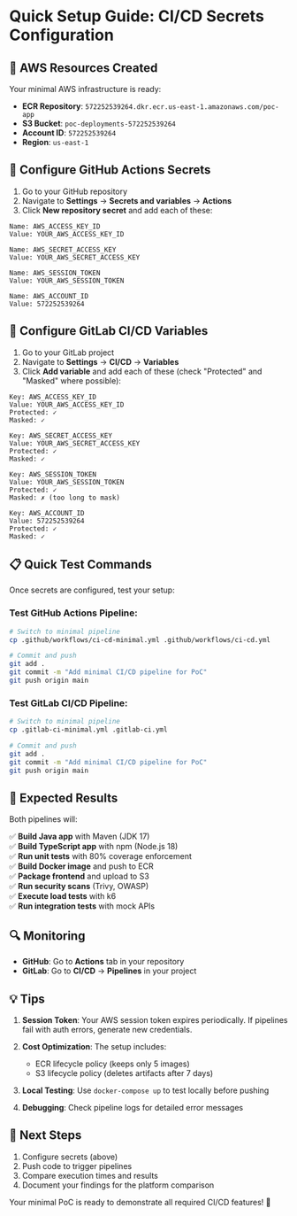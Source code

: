 # Quick Setup Guide: CI/CD Secrets Configuration

## 🚀 AWS Resources Created

Your minimal AWS infrastructure is ready:

- **ECR Repository**: `572252539264.dkr.ecr.us-east-1.amazonaws.com/poc-app`
- **S3 Bucket**: `poc-deployments-572252539264`
- **Account ID**: `572252539264`
- **Region**: `us-east-1`

## 🔑 Configure GitHub Actions Secrets

1. Go to your GitHub repository
2. Navigate to **Settings** → **Secrets and variables** → **Actions**
3. Click **New repository secret** and add each of these:

```
Name: AWS_ACCESS_KEY_ID
Value: YOUR_AWS_ACCESS_KEY_ID

Name: AWS_SECRET_ACCESS_KEY
Value: YOUR_AWS_SECRET_ACCESS_KEY

Name: AWS_SESSION_TOKEN
Value: YOUR_AWS_SESSION_TOKEN

Name: AWS_ACCOUNT_ID
Value: 572252539264
```

## 🔑 Configure GitLab CI/CD Variables

1. Go to your GitLab project
2. Navigate to **Settings** → **CI/CD** → **Variables**
3. Click **Add variable** and add each of these (check "Protected" and "Masked" where possible):

```
Key: AWS_ACCESS_KEY_ID
Value: YOUR_AWS_ACCESS_KEY_ID
Protected: ✓
Masked: ✓

Key: AWS_SECRET_ACCESS_KEY
Value: YOUR_AWS_SECRET_ACCESS_KEY
Protected: ✓
Masked: ✓

Key: AWS_SESSION_TOKEN
Value: YOUR_AWS_SESSION_TOKEN
Protected: ✓
Masked: ✗ (too long to mask)

Key: AWS_ACCOUNT_ID
Value: 572252539264
Protected: ✓
Masked: ✓
```

## 📋 Quick Test Commands

Once secrets are configured, test your setup:

### Test GitHub Actions Pipeline:
```bash
# Switch to minimal pipeline
cp .github/workflows/ci-cd-minimal.yml .github/workflows/ci-cd.yml

# Commit and push
git add .
git commit -m "Add minimal CI/CD pipeline for PoC"
git push origin main
```

### Test GitLab CI/CD Pipeline:
```bash
# Switch to minimal pipeline
cp .gitlab-ci-minimal.yml .gitlab-ci.yml

# Commit and push
git add .
git commit -m "Add minimal CI/CD pipeline for PoC"
git push origin main
```

## 🎯 Expected Results

Both pipelines will:

✅ **Build Java app** with Maven (JDK 17)  
✅ **Build TypeScript app** with npm (Node.js 18)  
✅ **Run unit tests** with 80% coverage enforcement  
✅ **Build Docker image** and push to ECR  
✅ **Package frontend** and upload to S3  
✅ **Run security scans** (Trivy, OWASP)  
✅ **Execute load tests** with k6  
✅ **Run integration tests** with mock APIs  

## 🔍 Monitoring

- **GitHub**: Go to **Actions** tab in your repository
- **GitLab**: Go to **CI/CD** → **Pipelines** in your project

## 💡 Tips

1. **Session Token**: Your AWS session token expires periodically. If pipelines fail with auth errors, generate new credentials.

2. **Cost Optimization**: The setup includes:
   - ECR lifecycle policy (keeps only 5 images)
   - S3 lifecycle policy (deletes artifacts after 7 days)

3. **Local Testing**: Use `docker-compose up` to test locally before pushing

4. **Debugging**: Check pipeline logs for detailed error messages

## 🚀 Next Steps

1. Configure secrets (above)
2. Push code to trigger pipelines
3. Compare execution times and results
4. Document your findings for the platform comparison

Your minimal PoC is ready to demonstrate all required CI/CD features! 🎉 